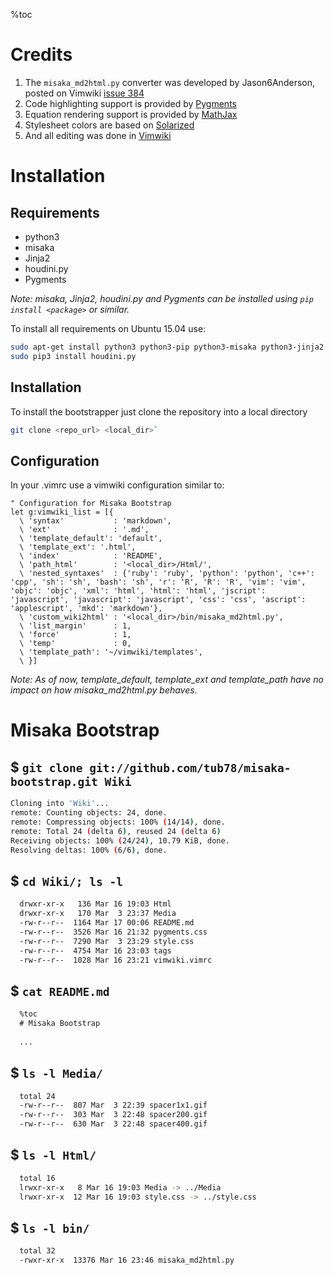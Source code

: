 
%toc

# Credits

1. The `misaka_md2html.py` converter was developed by Jason6Anderson, posted on Vimwiki [issue 384](http://code.google.com/p/vimwiki/issues/detail?id=384)
1. Code highlighting support is provided by [Pygments][]
1. Equation rendering support is provided by [MathJax][] 
1. Stylesheet colors are based on [Solarized][]
1. And all editing was done in [Vimwiki][]

[Vimwiki]: http://code.google.com/p/vimwiki
[Pygments]: http://pygments.org/
[MathJax]: http://www.mathjax.org/
[Solarized]: http://ethanschoonover.com/solarized

# Installation

## Requirements

* python3
* misaka
* Jinja2
* houdini.py
* Pygments

*Note: misaka, Jinja2, houdini.py and Pygments can be installed using `pip install <package>` or similar.*

To install all requirements on Ubuntu 15.04 use:

```bash
sudo apt-get install python3 python3-pip python3-misaka python3-jinja2 python3-pygments
sudo pip3 install houdini.py
```

## Installation

To install the bootstrapper just clone the repository into a local directory
```bash
git clone <repo_url> <local_dir>`
```

## Configuration

In your .vimrc use a vimwiki configuration similar to:

```vim
" Configuration for Misaka Bootstrap
let g:vimwiki_list = [{
  \ 'syntax'           : 'markdown',
  \ 'ext'              : '.md',
  \ 'template_default': 'default',
  \ 'template_ext': '.html',
  \ 'index'            : 'README',
  \ 'path_html'        : '<local_dir>/Html/',
  \ 'nested_syntaxes'  : {'ruby': 'ruby', 'python': 'python', 'c++': 'cpp', 'sh': 'sh', 'bash': 'sh', 'r': 'R', 'R': 'R', 'vim': 'vim', 'objc': 'objc', 'xml': 'html', 'html': 'html', 'jscript': 'javascript', 'javascript': 'javascript', 'css': 'css', 'ascript': 'applescript', 'mkd': 'markdown'},
  \ 'custom_wiki2html' : '<local_dir>/bin/misaka_md2html.py',
  \ 'list_margin'      : 1,
  \ 'force'            : 1,
  \ 'temp'             : 0,
  \ 'template_path': '~/vimwiki/templates', 
  \ }]
```

*Note: As of now, template_default, template_ext and template_path have no impact on how misaka_md2html.py behaves.*

# Misaka Bootstrap

## $ `git clone git://github.com/tub78/misaka-bootstrap.git Wiki`

```bash
Cloning into 'Wiki'...
remote: Counting objects: 24, done.
remote: Compressing objects: 100% (14/14), done.
remote: Total 24 (delta 6), reused 24 (delta 6)
Receiving objects: 100% (24/24), 10.79 KiB, done.
Resolving deltas: 100% (6/6), done.
```


## $ `cd Wiki/; ls -l`

```bash
  drwxr-xr-x   136 Mar 16 19:03 Html
  drwxr-xr-x   170 Mar  3 23:37 Media
  -rw-r--r--  1164 Mar 17 00:06 README.md
  -rw-r--r--  3526 Mar 16 21:32 pygments.css
  -rw-r--r--  7290 Mar  3 23:29 style.css
  -rw-r--r--  4754 Mar 16 23:03 tags
  -rw-r--r--  1028 Mar 16 23:21 vimwiki.vimrc
```


## $ `cat README.md`

```markdown
  %toc
  # Misaka Bootstrap
 
  ...


```


## $ `ls -l Media/`

```bash
  total 24
  -rw-r--r--  807 Mar  3 22:39 spacer1x1.gif
  -rw-r--r--  303 Mar  3 22:48 spacer200.gif
  -rw-r--r--  630 Mar  3 22:48 spacer400.gif
```

## $ `ls -l Html/`

```bash
  total 16
  lrwxr-xr-x   8 Mar 16 19:03 Media -> ../Media
  lrwxr-xr-x  12 Mar 16 19:03 style.css -> ../style.css
```


## $ `ls -l bin/`

```bash
  total 32
  -rwxr-xr-x  13376 Mar 16 23:46 misaka_md2html.py
```



